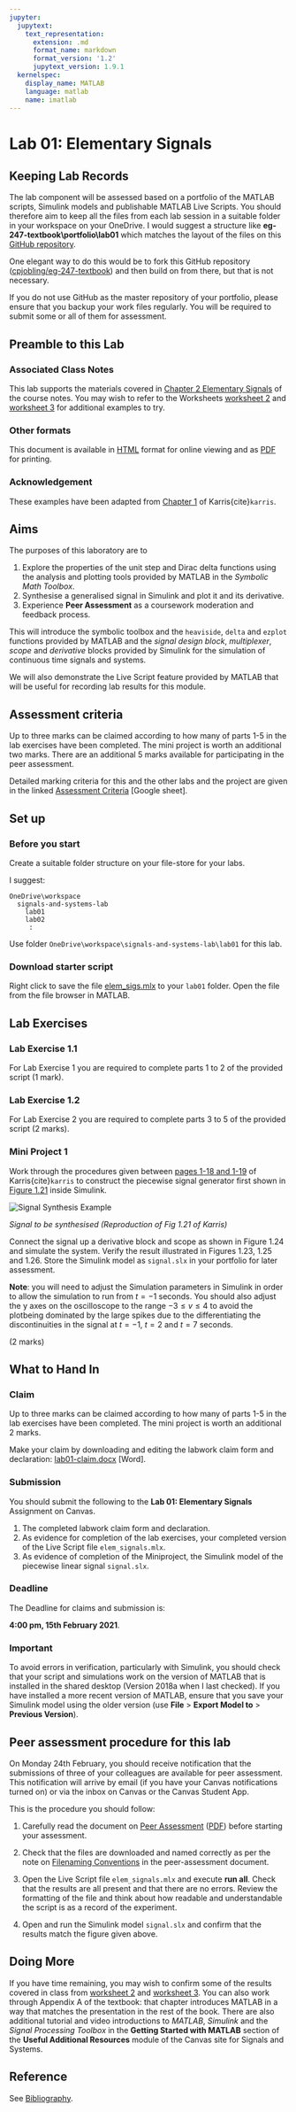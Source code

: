 ```yaml
---
jupyter:
  jupytext:
    text_representation:
      extension: .md
      format_name: markdown
      format_version: '1.2'
      jupytext_version: 1.9.1
  kernelspec:
    display_name: MATLAB
    language: matlab
    name: imatlab
---
```


# Lab 01: Elementary Signals


## Keeping Lab Records

The lab component will be assessed based on a portfolio of the MATLAB scripts, Simulink models and publishable MATLAB Live Scripts. You should therefore aim to keep all the files from each lab session in a suitable folder in your workspace on your OneDrive. I would suggest a structure like **eg-247-textbook\portfolio\lab01** which matches the layout of the files on this [GitHub repository](https://github.com/cpjobling/eg-247-textbook/tree/master/portfolio).

One elegant way to do this would be to fork this GitHub repository ([cpjobling/eg-247-textbook](https://github.com/cpjobling/eg-247-textbook)) and then build on from there, but that is not necessary.

If you do not use GitHub as the master repository of your portfolio, please ensure that you backup your work files regularly. You will be required to submit some or all of them for assessment.


## Preamble to this Lab

### Associated Class Notes

This lab supports the materials covered in [Chapter 2 Elementary Signals](https://cpjobling.github.io/eg-247-textbook/elementary_signals/) of the course notes. You may wish to refer to the Worksheets [worksheet 2](https://cpjobling.github.io/eg-247-textbook/introduction/worksheet2) and [worksheet 3](https://cpjobling.github.io/eg-247-textbook/elementary_signals/worksheet3) for additional examples to try. 

### Other formats

This document is available in [HTML](https://cpjobling.github.io/eg-247-textbook/labs/lab01/index) format for online viewing and as [PDF](https://cpjobling.github.io/eg-247-textbook/labs/lab01/lab01.pdf) for printing.

### Acknowledgement

These examples have been adapted from [Chapter 1](https://ebookcentral.proquest.com/lib/swansea-ebooks/reader.action?docID=3384197#ppg=17) of Karris{cite}`karris`.


## Aims

The purposes of this laboratory are to

1. Explore the properties of the unit step and Dirac delta functions using the analysis and plotting tools  provided by MATLAB in the *Symbolic Math Toolbox*.
1. Synthesise a generalised signal in Simulink and plot it and its derivative.
1. Experience **Peer Assessment** as a coursework moderation and feedback process.

This will introduce the symbolic toolbox and the `heaviside`, `delta` and `ezplot` functions provided by MATLAB  and the *signal design block*, *multiplexer*, *scope* and *derivative* blocks provided by Simulink for the simulation of continuous time signals and systems.

We will also demonstrate the Live Script feature provided by MATLAB that will be useful for recording lab results for this module.


## Assessment criteria

Up to three marks can be claimed according to how many of parts 1-5 in the lab exercises have been completed. The mini project is worth an additional two marks. There are an additional 5 marks available for participating in the peer assessment. 

Detailed marking criteria for this and the other labs and the project are given in the linked [Assessment Criteria](https://docs.google.com/spreadsheets/d/1EQzwSfGMdw8oiQds4bUR8sZTCgb2lMvcJHjmea-8hW4/edit?usp=sharing) [Google sheet].


## Set up

### Before you start

Create a suitable folder structure on your file-store for your labs. 

I suggest:

```
OneDrive\workspace
  signals-and-systems-lab
	lab01
	lab02
	 :
```

Use folder `OneDrive\workspace\signals-and-systems-lab\lab01` for this lab.


### Download starter script

Right click to save the file [elem_sigs.mlx](https://cpjobling.github.io/eg-247-textbook/labs/lab01/elem_sigs.mlx) to your ``lab01`` folder. Open the file from the file browser in MATLAB.


## Lab Exercises

### Lab Exercise 1.1

For Lab Exercise 1 you are required to complete parts 1 to 2 of the provided script (1 mark).


### Lab Exercise 1.2

For Lab Exercise 2 you are required to complete parts 3 to 5 of the provided script (2 marks).


### Mini Project 1

Work through the procedures given between [pages 1-18 and 1-19](https://ebookcentral.proquest.com/lib/swansea-ebooks/reader.action?ppg=34&docID=3384197&tm=1518436444996) of Karris{cite}`karris` to construct the piecewise signal generator first shown in [Figure 1.21](https://ebookcentral.proquest.com/lib/swansea-ebooks/reader.action?ppg=31&docID=3384197&tm=1518436492450) inside Simulink. 

![Signal Synthesis Example](fig21.png)

*Signal to be synthesised (Reproduction of Fig 1.21 of Karris)*

Connect the signal up a derivative block and scope as shown in Figure 1.24 and simulate the system. Verify the result illustrated in Figures 1.23, 1.25 and 1.26. Store the Simulink model as ``signal.slx`` in your portfolio for later assessment. 

**Note**: you will need to adjust the Simulation parameters in Simulink in order to allow the simulation to run from $t = -1$ seconds. You should also adjust the y axes on the oscilloscope to the range $-3 \le v \le 4$ to avoid the plotbeing dominated by the large spikes due to the differentiating the discontinuities in the signal at $t = -1$, $t = 2$ and $t = 7$ seconds. 

(2 marks)

<!-- #region -->
## What to Hand In


### Claim

Up to three marks can be claimed according to how many of parts 1-5 in the lab exercises have been completed. The mini project is worth an additional 2 marks.

Make your claim by downloading and editing the labwork claim form and declaration: [lab01-claim.docx](https://cpjobling.github.io/eg-247-textbook/labs/lab01/lab01-claim.docx) [Word].

### Submission

You should submit the following to the **Lab 01: Elementary Signals** Assignment on Canvas.

1. The completed labwork claim form and declaration.
2. As evidence for completion of the lab exercises, your completed version of the Live Script file `elem_signals.mlx`.
3. As evidence of completion of the Miniproject, the Simulink model of the piecewise linear signal `signal.slx`.

### Deadline 

The Deadline for claims and submission is: 

**4:00 pm, 15th February 2021**.

### Important

To avoid errors in verification, particularly with Simulink, you should check that your script and simulations work on the version of MATLAB that is installed in the shared desktop (Version 2018a when I last checked). If you have installed a more recent version of MATLAB, ensure that you save your Simulink model using the older version (use **File** > **Export Model to** > **Previous Version**).
<!-- #endregion -->

## Peer assessment procedure for this lab

On Monday 24th February, you should receive notification that the submissions of three of your colleagues are available for peer assessment. This notification will arrive by email (if you have your Canvas notifications turned on) or via the inbox on Canvas or the Canvas Student App. 

This is the procedure you should follow:

1. Carefully read the document on [Peer Assessment](../peer-assessment) ([PDF](https://cpjobling.github.io/eg-247-textbook/labs/peer-assessment.pdf)) before starting your assessment.

2. Check that the files are downloaded and named correctly as per the note on [Filenaming Conventions](../peer-assessment#Important-note-about-file-names) in the peer-assessment document.

3. Open the Live Script file `elem_signals.mlx` and execute **run all**. Check that the results are all present and that there are no errors. Review the formatting of the file and think about how readable and understandable the script is as a record of the experiment. 

4. Open and run the Simulink model `signal.slx` and confirm that the results match the figure given above. 


## Doing More

If you have time remaining, you may wish to confirm some of the results covered in class from [worksheet 2](https://cpjobling.github.io/eg-247-textbook/introduction/worksheet2) and [worksheet 3](https://cpjobling.github.io/eg-247-textbook/elementary_signals/worksheet3). You can also work through Appendix A of the textbook: that chapter introduces MATLAB in a way that matches the presentation in the rest of the book. There are also additional tutorial and video introductions to *MATLAB*, *Simulink* and the *Signal Processing Toolbox* in the **Getting Started with MATLAB** section of the **Useful Additional Resources** module of the Canvas site for Signals and Systems.

## Reference

See [Bibliography](/zbib).
